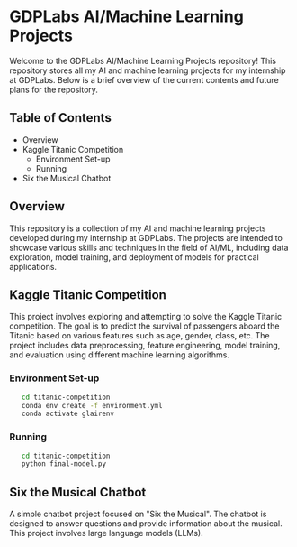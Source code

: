 # GDPLabs AI/Machine Learning Projects

Welcome to the GDPLabs AI/Machine Learning Projects repository! This repository stores all my AI and machine learning projects for my internship at GDPLabs. Below is a brief overview of the current contents and future plans for the repository.

## Table of Contents

- Overview
- Kaggle Titanic Competition
   - Environment Set-up
   - Running
- Six the Musical Chatbot


## Overview

This repository is a collection of my AI and machine learning projects developed during my internship at GDPLabs. The projects are intended to showcase various skills and techniques in the field of AI/ML, including data exploration, model training, and deployment of models for practical applications.

## Kaggle Titanic Competition

This project involves exploring and attempting to solve the Kaggle Titanic competition. The goal is to predict the survival of passengers aboard the Titanic based on various features such as age, gender, class, etc. The project includes data preprocessing, feature engineering, model training, and evaluation using different machine learning algorithms.

### Environment Set-up
```bash
   cd titanic-competition
   conda env create -f environment.yml
   conda activate glairenv
```

### Running
```bash
   cd titanic-competition
   python final-model.py
```

## Six the Musical Chatbot

A simple chatbot project focused on "Six the Musical". The chatbot is designed to answer questions and provide information about the musical. This project involves large language models (LLMs).

   

